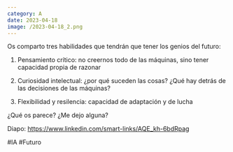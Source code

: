 ```yaml
--- 
category: A 
date: 2023-04-18 
image: /2023-04-18_2.png 
--- 
```


Os comparto tres habilidades que tendrán que tener los genios del futuro:

1) Pensamiento crítico: no creernos todo de las máquinas, sino tener capacidad propia de razonar

2) Curiosidad intelectual: ¿por qué suceden las cosas? ¿Qué hay detrás de las decisiones de las máquinas?

3) Flexibilidad y resilencia: capacidad de adaptación y de lucha

¿Qué os parece? ¿Me dejo alguna?

Diapo: https://www.linkedin.com/smart-links/AQE_kh-6bdRpag

#IA #Futuro